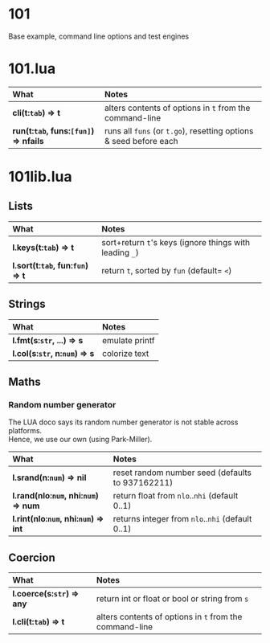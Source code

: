 
# 101
Base example, command line options and test engines

#	101.lua	


| What | Notes |
|:---|:---|
| <b>cli(t:`tab`) &rArr;  t</b> |  alters contents of options in `t` from the  command-line |
| <b>run(t:`tab`, funs:`[fun]`) &rArr;  nfails</b> |  runs all `funs` (or `t.go`), resetting options & seed before each |



#	101lib.lua	

## Lists	

| What | Notes |
|:---|:---|
| <b>l.keys(t:`tab`) &rArr;  t</b> |  sort+return `t`'s keys (ignore things with leading `_`) |
| <b>l.sort(t:`tab`,  fun:`fun`) &rArr;  t</b> |  return `t`,  sorted by `fun` (default= `<`) |


## Strings	

| What | Notes |
|:---|:---|
| <b>l.fmt(s:`str`, ...) &rArr;  s</b> |  emulate printf |
| <b>l.col(s:`str`, n:`num`) &rArr; s</b> |  colorize text |


## Maths	
### Random number generator	
The LUA doco says its random number generator is not stable across platforms.	
Hence, we use our own (using Park-Miller).	

| What | Notes |
|:---|:---|
| <b>l.srand(n:`num`) &rArr;  nil</b> |  reset random number seed (defaults to 937162211)  |
| <b>l.rand(nlo:`num`, nhi:`num`) &rArr;  num</b> |  return float from `nlo`..`nhi` (default 0..1) |
| <b>l.rint(nlo:`num`, nhi:`num`) &rArr;  int</b> |  returns integer from `nlo`..`nhi` (default 0..1) |


## Coercion	

| What | Notes |
|:---|:---|
| <b>l.coerce(s:`str`) &rArr;  any</b> |  return int or float or bool or string from `s` |
| <b>l.cli(t:`tab`) &rArr;  t</b> |  alters contents of options in `t` from the  command-line |


